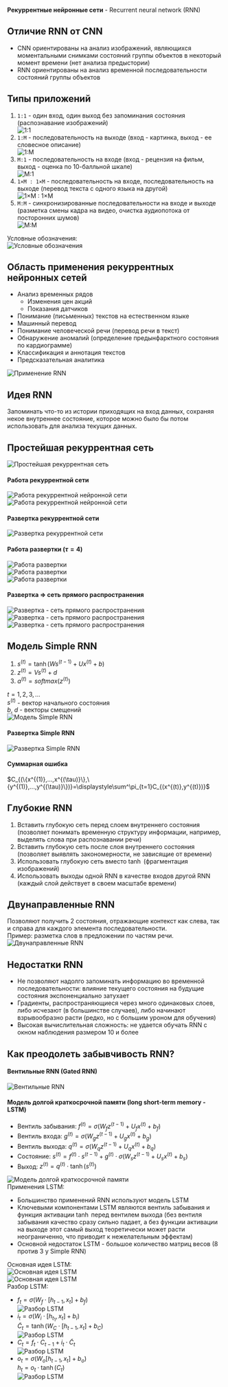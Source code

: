 **Рекуррентные нейронные сети** - Recurrent neural network (RNN)
## Отличие RNN от CNN
- CNN ориентированы на анализ изображений, являющихся моментальными снимками состояний группы объектов в некоторый момент времени (нет анализа предыстории)
- RNN ориентированы на анализ временной последовательности состояний группы объектов
## Типы приложений
1. `1:1` - один вход, один выход без запоминания состояния (распознавание изображений)  
	![1:1](../Pictures/05_01.%201-1.png)
2. `1:M` - последовательность на выходе (вход - картинка, выход - ее словесное описание)  
	![1:M](../Pictures/05_02.%201-M.png)
3. `M:1` - последовательность на входе (вход - рецензия на фильм, выход - оценка по 10-балльной шкале)  
	![M:1](../Pictures/05_03.%20M-1.png)
4. `1×M : 1×M` - последовательность на входе, последовательность на выходе (перевод текста с одного языка на другой)  
	![1×M : 1×M](../Pictures/05_04.%201xM-1xM.png)
5. `M:M` - синхронизированные последовательности на входе и выходе (разметка смены кадра на видео, очистка аудиопотока от посторонних шумов)  
	![M:M](../Pictures/05_05.%20M-M.png)
  
Условные обозначения:  
![Условные обозначения](../Pictures/05_06.%20Условные%20обозначения.png)
  
## Область применения рекуррентных нейронных сетей
- Анализ временных рядов
	- Изменения цен акций
	- Показания датчиков
- Понимание (письменных) текстов на естественном языке
- Машинный перевод
- Понимание человеческой речи (перевод речи в текст)
- Обнаружение аномалий (определение предынфарктного состояния по кардиограмме)
- Классификация и аннотация текстов
- Предсказательная аналитика
  
![Применение RNN](../Pictures/05_07.%20Применение%20RNN.png)
## Идея RNN
Запоминать что-то из истории приходящих на вход данных, сохраняя некое внутреннее состояние, которое можно было бы потом использовать для анализа текущих данных.
## Простейшая рекуррентная сеть
![Простейшая рекуррентная сеть](../Pictures/05_08.%20Простейшая%20рекуррентная%20сеть.png)  
#### Работа рекуррентной сети
![Работа рекуррентной нейронной сети](../Pictures/05_09.%20Работа%20рекуррентной%20нейронной%20сети.png)  
![Работа рекуррентной нейронной сети](../Pictures/05_10.%20Работа%20рекуррентной%20нейронной%20сети.png)
#### Развертка рекуррентной сети
![Развертка рекуррентной сети](../Pictures/05_11.%20Развертка%20рекуррентной%20сети.png)
#### Работа развертки ($\tau=4$)
![Работа развертки](../Pictures/05_12.%20Работа%20развертки.png)  
![Работа развертки](../Pictures/05_13.%20Работа%20развертки.png)  
![Работа развертки](../Pictures/05_14.%20Работа%20развертки.png)  
#### Развертка => сеть прямого распространения
![Развертка - сеть прямого распространения](../Pictures/05_15.%20Развертка%20-%20сеть%20прямого%20распространения.png)  
![Развертка - сеть прямого распространения](../Pictures/05_16.%20Развертка%20-%20сеть%20прямого%20распространения.png)  
![Развертка - сеть прямого распространения](../Pictures/05_17.%20Развертка%20-%20сеть%20прямого%20распространения.png)
## Модель Simple RNN
1) $s^{(t)}=\tanh(Ws^{(t-1)}+Ux^{(t)}+b)$
2) $z^{(t)}=Vs^{(t)}+d$
3) $a^{(t)}=softmax(z^{(t)})$
  
$t=1,2,3,...$  
$s^{(t)}$ - вектор начального состояния  
$b$, $d$ - векторы смещений  
![Модель Simple RNN](../Pictures/05_18.%20Модель%20Simple%20RNN.png)
#### Развертка Simple RNN
![Развертка Simple RNN](../Pictures/05_19.%20Развертка%20Simple%20RNN.png)  
#### Суммарная ошибка
$C_{(\{x^{(1)},...,x^{(\tau)}\},\{y^{(1)},...,y^{(\tau)}\})}=\displaystyle\sum^\pi_{t=1}C_{(x^{(t)},y^{(t)})}$
## Глубокие RNN
1. Вставить глубокую сеть перед слоем внутреннего состояния (позволяет понимать временную структуру информации, например, выделять слова при распознавании речи)
2. Вставить глубокую сеть после слоя внутреннего состояния (позволяет выявлять закономерности, не зависящие от времени)
3. Использовать глубокую сеть вместо $\tanh$ (фрагментация изображений)
4. Использовать выходы одной RNN в качестве входов другой RNN (каждый слой действует в своем масштабе времени)
## Двунаправленные RNN
Позволяют получить 2 состояния, отражающие контекст как слева, так и справа для каждого элемента последовательности.  
Пример: разметка слов в предложении по частям речи.  
![Двунаправленные RNN](../Pictures/05_20.%20Двунаправленные%20RNN.png)
## Недостатки RNN
- Не позволяют надолго запоминать информацию во временной последовательности: влияние текущего состояния на будущие состояния экспоненциально затухает
- Градиенты, распространяющиеся через много одинаковых слоев, либо исчезают (в большинстве случаев), либо начинают взрывообразно расти (редко, но с большим уроном для обучения)
- Высокая вычислительная сложность: не удается обучать RNN с окном наблюдения размером 10 и более
## Как преодолеть забывчивость RNN?
#### Вентильные RNN (Gated RNN)
![Вентильные RNN](../Pictures/05_21.%20Вентильные%20RNN.png)
#### Модель долгой краткосрочной памяти (long short-term memory - LSTM)
- Вентиль забывания: $f^{(t)}=\sigma(W_fz^{(t-1)}+U_fx^{(t)}+b_f)$
- Вентиль входа: $g^{(t)}=\sigma(W_gz^{(t-1)}+U_gx^{(t)}+b_g)$
- Вентиль выхода: $q^{(t)}=\sigma(W_qz^{(t-1)}+U_qx^{(t)}+b_q)$
- Состояние: $s^{(t)}=f^{(t)}\cdot s^{(t-1)}+g^{(t)}\cdot \sigma(W_sz^{(t-1)}+U_sx^{(t)}+b_s)$
- Выход: $z^{(t)}=q^{(t)}\cdot\tanh(s^{(t)})$
  
![Модель долгой краткосрочной памяти](../Pictures/05_22.%20Модель%20долгой%20краткосрочной%20памяти.png)  
Применения LSTM:
- Большинство применений RNN используют модель LSTM
- Ключевыми компонентами LSTM являются вентиль забывания и функция активации $\tanh$ перед вентилем выхода (без вентиля забывания качество сразу сильно падает, а без функции активации на выходе этот самый выход теоретически может расти неограниченно, что приводит к нежелательным эффектам)
- Основной недостаток LSTM - большое количество матриц весов (8 против 3 у Simple RNN)
  
Основная идея LSTM:  
![Основная идея LSTM](../Pictures/05_23.%20Основная%20идея%20LSTM.png)  
![Основная идея LSTM](../Pictures/05_24.%20Основная%20идея%20LSTM.png)  
Разбор LSTM:  
- $f_t=\sigma(W_f\cdot[h_{t-1},x_t]+b_f)$  
	![Разбор LSTM](../Pictures/05_25.%20Разбор%20LSTM.png)
- $i_t=\sigma(W_i\cdot[h_{t_1},x_t]+b_i)$  
	$`\tilde{C}_t=\tanh(W_C\cdot[h_{t-1},x_t]+b_C)`$  
	![Разбор LSTM](../Pictures/05_26.%20Разбор%20LSTM.png)
- $C_t=f_t\cdot C_{t-1}+i_t\cdot\tilde{C}_t$  
	![Разбор LSTM](../Pictures/05_27.%20Разбор%20LSTM.png)
- $o_t=\sigma(W_o[h_{t-1},x_t]+b_o)$  
	$h_t=o_t\cdot\tanh(C_t)$  
	![Разбор LSTM](../Pictures/05_28.%20Разбор%20LSTM.png)